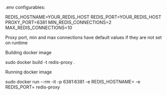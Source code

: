 .env configurables:

REDIS_HOSTNAME=YOUR_REDIS_HOST
REDIS_PORT=YOUR_REDIS_HOST
PROXY_PORT=6381
MIN_REDIS_CONNECTIONS=2
MAX_REDIS_CONNECTIONS=10

Proxy port, min and max connections have default values if they are not set on runtime

Building docker image

sudo docker build -t redis-proxy .

Running docker image

sudo docker run --rm -it -p 6381:6381 -e REDIS_HOSTNAME= -e REDIS_PORT= redis-proxy

